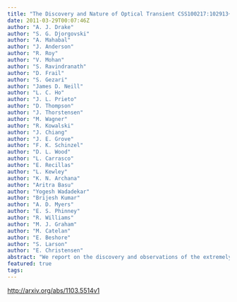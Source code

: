 ```yaml
---
title: "The Discovery and Nature of Optical Transient CSS100217:102913+404220"
date: 2011-03-29T00:07:46Z
author: "A. J. Drake"
author: "S. G. Djorgovski"
author: "A. Mahabal"
author: "J. Anderson"
author: "R. Roy"
author: "V. Mohan"
author: "S. Ravindranath"
author: "D. Frail"
author: "S. Gezari"
author: "James D. Neill"
author: "L. C. Ho"
author: "J. L. Prieto"
author: "D. Thompson"
author: "J. Thorstensen"
author: "M. Wagner"
author: "R. Kowalski"
author: "J. Chiang"
author: "J. E. Grove"
author: "F. K. Schinzel"
author: "D. L. Wood"
author: "L. Carrasco"
author: "E. Recillas"
author: "L. Kewley"
author: "K. N. Archana"
author: "Aritra Basu"
author: "Yogesh Wadadekar"
author: "Brijesh Kumar"
author: "A. D. Myers"
author: "E. S. Phinney"
author: "R. Williams"
author: "M. J. Graham"
author: "M. Catelan"
author: "E. Beshore"
author: "S. Larson"
author: "E. Christensen"
abstract: "We report on the discovery and observations of the extremely luminous optical transient CSS100217:102913+404220 (CSS100217 hereafter). Spectroscopic observations show this transient was coincident with a galaxy at redshift z=0.147, and reached an apparent magnitude of V ~ 16.3. After correcting for foreground Galactic extinction we determine the absolute magnitude to be M_V =-22.7 approximately 45 days after maximum light. Based on our unfiltered optical photometry the peak optical emission was L = 1.3 x 10^45 erg s^-1, and over a period of 287 rest-frame days had an integrated bolometric luminosity of 1.2 x 10^52 erg. Analysis of the pre-outburst SDSS spectrum of the source shows features consistent with a Narrow-line Seyfert1 (NLS1) galaxy. High-resolution HST and Keck followup observations show the event occurred within 150pc of nucleus of the galaxy, suggesting a possible link to the active nuclear region. However, the rapid outburst along with photometric and spectroscopic evolution are much more consistent with a luminous supernova. Line diagnostics suggest that the host galaxy is undergoing significant star formation. We use extensive follow-up of the event along with archival CSS and SDSS data to investigate the three most likely sources of such an event; 1) an extremely luminous supernova; 2) the tidal disruption of a star by the massive nuclear black hole; 3) variability of the central AGN. We find that CSS100217 was likely an extremely luminous type IIn supernova that occurred within range of the narrow-line region of an AGN. We discuss how similar events may have been missed in past supernova surveys because of confusion with AGN activity."
featured: true
tags:
---
```

http://arxiv.org/abs/1103.5514v1